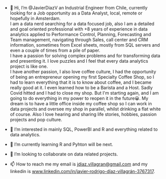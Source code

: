 - 👋 Hi, I’m @JavierDiazV an Industrial Engineer from Chile, currently looking for a Job opportunity as a Data Analyst, local, remote or hopefully in Amsterdam.  
I am a data nerd searching for a data focused job, also I am a detailed and goal oriented professional with +8 years of experience in data analytics 
applied to Performance Control, Planning, Forecasting and Team management, navigating through Sales, call center and CRM  information, sometimes from Excel sheets, 
mostly from SQL servers and even a couple of times from a pile of paper.  
I have a passion for solving complex problems and for transforming data and presenting it. I love puzzles and I feel that every data analytics project is like one.  
I have another passion, I also love coffee culture, I had the opportunity of being an entrepreneur opening my first Specialty Coffee Shop, so I had to learn everything 
that it is to know about coffee, and I became really good at it. I even learned how to be a Barista and a Host. Sadly Covid hitted and I had to close my shop. 
But I'm starting again, and I am going to do everything in my power to reopen it in the future😀. My dream is to have a little office inside my coffee shop 
so I can work in data projects and oversee my shop in parallel, whilst drinking a flat white of course.
Also I love hearing and sharing life stories, hobbies, passion projects and pop culture.


- 👀 I’m interested in mainly SQL, PowerBI and R and everything related to data analytics.
- 🌱 I’m currently learning R and Pyhton will be next.
- 💞️ I’m looking to collaborate on data related projects.
- 📫 How to reach me my email is jdiaz.villagran@gmail.com and my linkedin is www.linkedin.com/in/javier-rodrigo-díaz-villagrán-3767317.

<!---
JavierDiazV/JavierDiazV is a ✨ special ✨ repository because its `README.md` (this file) appears on your GitHub profile.
You can click the Preview link to take a look at your changes.
--->
